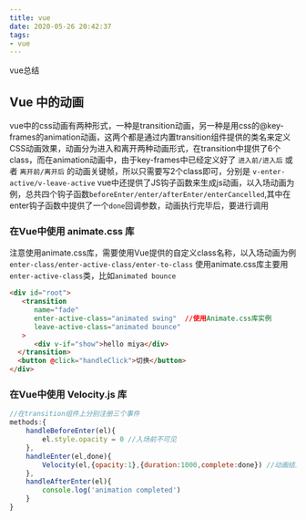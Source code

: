 ```yaml
---
title: vue
date: 2020-05-26 20:42:37
tags:
- vue
---
```

vue总结
<!-- more -->
## Vue 中的动画
vue中的css动画有两种形式，一种是transition动画，另一种是用css的@key-frames的animation动画，这两个都是通过内置transition组件提供的类名来定义CSS动画效果，动画分为进入和离开两种动画形式，在transition中提供了6个class，而在animation动画中，由于key-frames中已经定义好了 `进入前/进入后` 或者 `离开前/离开后` 的动画关键帧，所以只需要写2个class即可，分别是 `v-enter-active/v-leave-active`
vue中还提供了JS钩子函数来生成js动画，以入场动画为例，总共四个钩子函数`beforeEnter/enter/afterEnter/enterCancelled`,其中在enter钩子函数中提供了一个`done`回调参数，动画执行完毕后，要进行调用

### 在Vue中使用 animate.css 库
注意使用animate.css库，需要使用Vue提供的自定义class名称，以入场动画为例`enter-class/enter-active-class/enter-to-class`
使用animate.css库主要用`enter-active-class`类，比如`animated bounce`
```html
<div id="root">
   <transition 
      name="fade" 
      enter-active-class="animated swing"  //使用Animate.css库实例
      leave-active-class="animated bounce"
   >
      <div v-if="show">hello miya</div>
  </transition>
  <button @click="handleClick">切换</button>
</div>
```
### 在Vue中使用 Velocity.js 库
```js
//在transition组件上分别注册三个事件
methods:{
    handleBeforeEnter(el){
        el.style.opacity = 0 //入场前不可见
    },
    handleEnter(el,done){
        Velocity(el,{opacity:1},{duration:1000,complete:done}) //动画结束调用done
    },
    handleAfterEnter(el){
        console.log('animation completed')
    }
}
```
